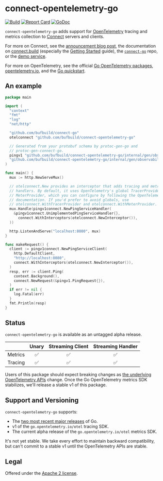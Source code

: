 connect-opentelemetry-go
========================

[![Build](https://github.com/bufbuild/connect-opentelemetry-go/actions/workflows/ci.yaml/badge.svg?branch=main)](https://github.com/bufbuild/connect-opentelemetry-go/actions/workflows/ci.yaml)
[![Report Card](https://goreportcard.com/badge/github.com/bufbuild/connect-opentelemetry-go)](https://goreportcard.com/report/github.com/bufbuild/connect-opentelemetry-go)
[![GoDoc](https://pkg.go.dev/badge/github.com/bufbuild/connect-opentelemetry-go.svg)](https://pkg.go.dev/github.com/bufbuild/connect-opentelemetry-go)

`connect-opentelemetry-go` adds support for [OpenTelemetry][opentelemetry.io]
tracing and metrics collection to [Connect][connect-go] servers and clients.

For more on Connect, see the [announcement blog post][blog], the documentation
on [connect.build][docs] (especially the [Getting Started] guide), the
[`connect-go`][connect-go] repo, or the [demo service][demo].

For more on OpenTelemetry, see the official [Go OpenTelemetry
packages][otel-go], [opentelemetry.io], and the [Go
quickstart][otel-go-quickstart].

## An example

```go
package main

import (
  "context"
  "fmt"
  "log"
  "net/http"

  "github.com/bufbuild/connect-go"
  otelconnect "github.com/bufbuild/connect-opentelemetry-go"

  // Generated from your protobuf schema by protoc-gen-go and
  // protoc-gen-connect-go.
  pingv1 "github.com/bufbuild/connect-opentelemetry-go/internal/gen/observability/ping/v1"
  "github.com/bufbuild/connect-opentelemetry-go/internal/gen/observability/ping/v1/pingv1connect"
)

func main() {
  mux := http.NewServeMux()

  // otelconnect.New provides an interceptor that adds tracing and metrics to both clients and
  // handlers. By default, it uses OpenTelemetry's global TracerProvider and
  // MeterProvider, which you can configure by following the OpenTelemetry
  // documentation. If you'd prefer to avoid globals, use
  // otelconnect.WithTracerProvider and otelconnect.WithMeterProvider.
  mux.Handle(pingv1connect.NewPingServiceHandler(
    &pingv1connect.UnimplementedPingServiceHandler{},
	  connect.WithInterceptors(otelconnect.NewInterceptor()),
  ))

  http.ListenAndServe("localhost:8080", mux)
}

func makeRequest() {
  client := pingv1connect.NewPingServiceClient(
    http.DefaultClient,
    "http://localhost:8080",
    connect.WithInterceptors(otelconnect.NewInterceptor()),
  )
  resp, err := client.Ping(
    context.Background(),
    connect.NewRequest(&pingv1.PingRequest{}),
  )
  if err != nil {
    log.Fatal(err)
  }
  fmt.Println(resp)
}
```

## Status

`connect-opentelemetry-go` is available as an untagged alpha release.

|         | Unary | Streaming Client | Streaming Handler |
|---------|:-----:|:----------------:|:-----------------:|
| Metrics | ✅    | ✅               | ✅                |
| Tracing | ✅    | ✅               | ✅                |

Users of this package should expect breaking changes
as [the underlying OpenTelemetry
APIs](https://opentelemetry.io/docs/instrumentation/go/#status-and-releases)
change. Once the Go OpenTelemetry metrics SDK stabilizes, we'll
release a stable v1 of this package.

## Support and Versioning

`connect-opentelemetry-go` supports:

* The [two most recent major releases][go-support-policy] of Go.
* v1 of the `go.opentelemetry.io/otel` tracing SDK.
* The current alpha release of the `go.opentelemetry.io/otel` metrics SDK.

It's not yet stable. We take every effort to maintain backward compatibility,
but can't commit to a stable v1 until the OpenTelemetry APIs are stable.

## Legal

Offered under the [Apache 2 license][license].

[blog]: https://buf.build/blog/connect-a-better-grpc
[connect-go]: https://github.com/bufbuild/connect-go
[demo]: https://github.com/bufbuild/connect-demo
[docs]: https://connect.build
[Getting Started]: https://connect.build/docs/go/getting-started
[go-support-policy]: https://golang.org/doc/devel/release#policy
[license]: https://github.com/bufbuild/connect-opentelemetry-go/blob/main/LICENSE
[opentelemetry.io]: https://opentelemetry.io/
[otel-go]: https://github.com/open-telemetry/opentelemetry-go
[otel-go-quickstart]: https://opentelemetry.io/docs/instrumentation/go/getting-started/
